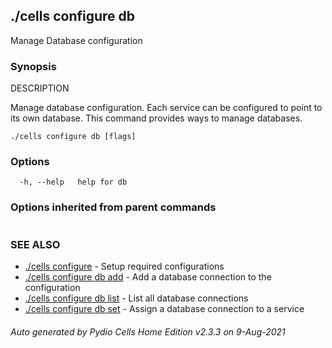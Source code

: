 ## ./cells configure db

Manage Database configuration

### Synopsis


DESCRIPTION

  Manage database configuration.
  Each service can be configured to point to its own database. This command provides ways to manage databases.


```
./cells configure db [flags]
```

### Options

```
  -h, --help   help for db
```

### Options inherited from parent commands

```
```

### SEE ALSO

* [./cells configure](./cells-configure)	 - Setup required configurations
* [./cells configure db add](./cells-configure-db-add)	 - Add a database connection to the configuration
* [./cells configure db list](./cells-configure-db-list)	 - List all database connections
* [./cells configure db set](./cells-configure-db-set)	 - Assign a database connection to a service

###### Auto generated by Pydio Cells Home Edition v2.3.3 on 9-Aug-2021
